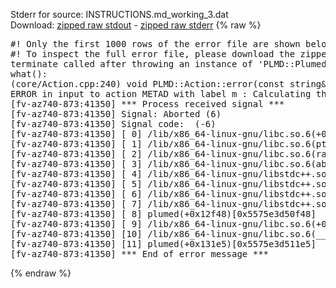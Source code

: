 Stderr for source:  INSTRUCTIONS.md_working_3.dat   
Download: [zipped raw stdout](INSTRUCTIONS.md_working_3.dat.plumed.stdout.txt.zip) - [zipped raw stderr](INSTRUCTIONS.md_working_3.dat.plumed.stderr.txt.zip) 
{% raw %}
<pre>
#! Only the first 1000 rows of the error file are shown below
#! To inspect the full error file, please download the zipped raw stderr file above
terminate called after throwing an instance of 'PLMD::Plumed::ExceptionError'
what():
(core/Action.cpp:240) void PLMD::Action::error(const string&) const
ERROR in input to action METAD with label m : Calculating the transition bias on the fly works only with a grid
[fv-az740-873:41350] *** Process received signal ***
[fv-az740-873:41350] Signal: Aborted (6)
[fv-az740-873:41350] Signal code:  (-6)
[fv-az740-873:41350] [ 0] /lib/x86_64-linux-gnu/libc.so.6(+0x42520)[0x7f5506c42520]
[fv-az740-873:41350] [ 1] /lib/x86_64-linux-gnu/libc.so.6(pthread_kill+0x12c)[0x7f5506c969fc]
[fv-az740-873:41350] [ 2] /lib/x86_64-linux-gnu/libc.so.6(raise+0x16)[0x7f5506c42476]
[fv-az740-873:41350] [ 3] /lib/x86_64-linux-gnu/libc.so.6(abort+0xd3)[0x7f5506c287f3]
[fv-az740-873:41350] [ 4] /lib/x86_64-linux-gnu/libstdc++.so.6(+0xa2b9e)[0x7f55070a2b9e]
[fv-az740-873:41350] [ 5] /lib/x86_64-linux-gnu/libstdc++.so.6(+0xae20c)[0x7f55070ae20c]
[fv-az740-873:41350] [ 6] /lib/x86_64-linux-gnu/libstdc++.so.6(+0xae277)[0x7f55070ae277]
[fv-az740-873:41350] [ 7] /lib/x86_64-linux-gnu/libstdc++.so.6(__cxa_rethrow+0x4b)[0x7f55070ae52b]
[fv-az740-873:41350] [ 8] plumed(+0x12f48)[0x5575e3d50f48]
[fv-az740-873:41350] [ 9] /lib/x86_64-linux-gnu/libc.so.6(+0x29d90)[0x7f5506c29d90]
[fv-az740-873:41350] [10] /lib/x86_64-linux-gnu/libc.so.6(__libc_start_main+0x80)[0x7f5506c29e40]
[fv-az740-873:41350] [11] plumed(+0x131e5)[0x5575e3d511e5]
[fv-az740-873:41350] *** End of error message ***
</pre>
{% endraw %}
